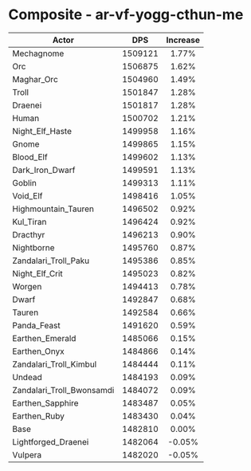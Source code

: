# Composite - ar-vf-yogg-cthun-me
| Actor | DPS | Increase |
|---|:---:|:---:|
|Mechagnome|1509121|1.77%|
|Orc|1506875|1.62%|
|Maghar_Orc|1504960|1.49%|
|Troll|1501847|1.28%|
|Draenei|1501817|1.28%|
|Human|1500702|1.21%|
|Night_Elf_Haste|1499958|1.16%|
|Gnome|1499865|1.15%|
|Blood_Elf|1499602|1.13%|
|Dark_Iron_Dwarf|1499591|1.13%|
|Goblin|1499313|1.11%|
|Void_Elf|1498416|1.05%|
|Highmountain_Tauren|1496502|0.92%|
|Kul_Tiran|1496424|0.92%|
|Dracthyr|1496213|0.90%|
|Nightborne|1495760|0.87%|
|Zandalari_Troll_Paku|1495386|0.85%|
|Night_Elf_Crit|1495023|0.82%|
|Worgen|1494413|0.78%|
|Dwarf|1492847|0.68%|
|Tauren|1492584|0.66%|
|Panda_Feast|1491620|0.59%|
|Earthen_Emerald|1485066|0.15%|
|Earthen_Onyx|1484866|0.14%|
|Zandalari_Troll_Kimbul|1484444|0.11%|
|Undead|1484193|0.09%|
|Zandalari_Troll_Bwonsamdi|1484072|0.09%|
|Earthen_Sapphire|1483487|0.05%|
|Earthen_Ruby|1483430|0.04%|
|Base|1482810|0.00%|
|Lightforged_Draenei|1482064|-0.05%|
|Vulpera|1482020|-0.05%|
